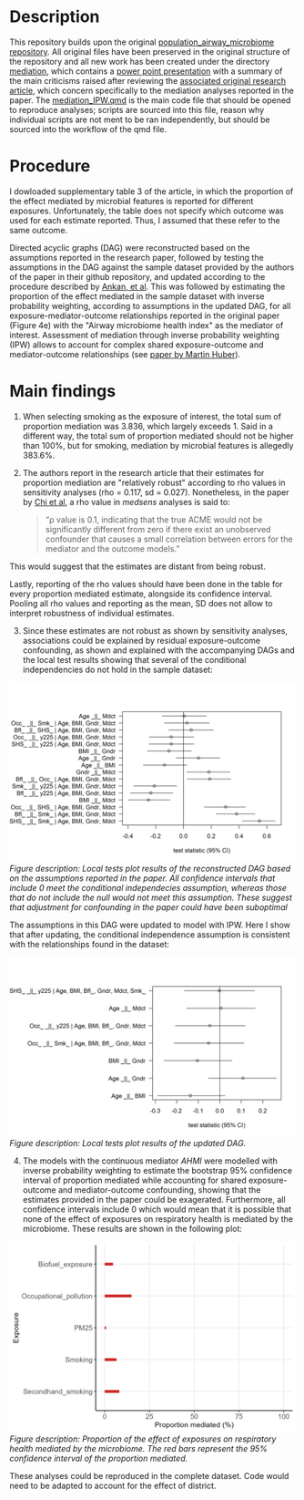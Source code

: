 # Description

This repository builds upon the original [population_airway_microbiome repository](https://github.com/wangzlab/population_airway_microbiome). All original files have been preserved in the original structure of the repository and all new work has been created under the directory [mediation](/mediation), which contains a [power point presentation](mediation/2024-04-12_Seminar-Mediation-Javier.pptx) with a summary of the main criticisms raised after reviewing the [associated original research article](https://pubmed.ncbi.nlm.nih.gov/37349537/), which concern specifically to the mediation analyses reported in the paper. The [mediation_IPW.qmd](mediation/mediation_IPW.qmd) is the main code file that should be opened to reproduce analyses; scripts are sourced into this file, reason why individual scripts are not ment to be ran independently, but should be sourced into the workflow of the qmd file. 

# Procedure

I dowloaded supplementary table 3 of the article, in which the proportion of the effect mediated by microbial features is reported for different exposures. Unfortunately, the table does not specify which outcome was used for each estimate reported. Thus, I assumed that these refer to the same outcome.

Directed acyclic graphs (DAG) were reconstructed based on the assumptions reported in the research paper, followed by testing the assumptions in the DAG against the sample dataset provided by the authors of the paper in their github repository, and updated according to the procedure described by [Ankan, et al](https://doi.org/10.1002/cpz1.45). This was followed by estimating the proportion of the effect mediated in the sample dataset with inverse probability weighting, according to assumptions in the updated DAG, for all exposure-mediator-outcome relationships reported in the original paper (Figure 4e) with the "Airway microbiome health index" as the mediator of interest. Assessment of mediation through inverse probability weighting (IPW) allows to account for complex shared exposure-outcome and mediator-outcome relationships (see [paper by Martin Huber](https://onlinelibrary.wiley.com/doi/10.1002/jae.2341)).

# Main findings

1.  When selecting smoking as the exposure of interest, the total sum of proportion mediation was 3.836, which largely exceeds 1. Said in a different way, the total sum of proportion mediated should not be higher than 100%, but for smoking, mediation by microbial features is allegedly 383.6%.

2.  The authors report in the research article that their estimates for proportion mediation are "relatively robust" according to rho values in sensitivity analyses (rho = 0.117, sd = 0.027). Nonetheless, in the paper by [Chi et al](https://www.frontiersin.org/articles/10.3389/feduc.2022.886722/full), a rho value in *medsens* analyses is said to:

    > “ρ value is 0.1, indicating that the true ACME would not be significantly different from zero if there exist an unobserved confounder that causes a small correlation between errors for the mediator and the outcome models.”

This would suggest that the estimates are distant from being robust.

Lastly, reporting of the rho values should have been done in the table for every proportion mediated estimate, alongside its confidence interval. Pooling all rho values and reporting as the mean, SD does not allow to interpret robustness of individual estimates.

3.  Since these estimates are not robust as shown by sensitivity analyses, associations could be explained by residual exposure-outcome confounding, as shown and explained with the accompanying DAGs and the local test results showing that several of the conditional independencies do not hold in the sample dataset:

![Local tests plot original](mediation/results/output_figures/conditional_independencies_original.png)
*Figure description: Local tests plot results of the reconstructed DAG based on the assumptions reported in the paper. All confidence intervals that include 0 meet the conditional independecies assumption, whereas those that do not include the null would not meet this assumption. These suggest that adjustment for confounding in the paper could have been suboptimal*

The assumptions in this DAG were updated to model with IPW. Here I show that after updating, the conditional independence assumption is consistent with the relationships found in the dataset:

![Local tests plot rupdated](mediation/results/output_figures/conditional_independencies_updated.png)
*Figure description: Local tests plot results of the updated DAG.*

4.  The models with the continuous mediator *AHMI* were modelled with inverse probability weighting to estimate the bootstrap 95% confidence interval of proportion mediated while accounting for shared exposure-outcome and mediator-outcome confounding, showing that the estimates provided in the paper could be exagerated. Furthermore, all confidence intervals include 0 which would mean that it is possible that none of the effect of exposures on respiratory health is mediated by the microbiome. These results are shown in the following plot:

![Proportion mediateed 95%CI](mediation/results/output_figures/Proportion_mediated.png)
*Figure description: Proportion of the effect of exposures on respiratory health mediated by the microbiome. The red bars represent the 95% confidence interval of the proportion mediated.*

These analyses could be reproduced in the complete dataset. Code would need to be adapted to account for the effect of district.
